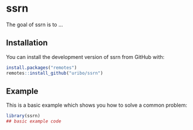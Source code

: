 
<!-- README.md is generated from README.Rmd. Please edit that file -->

# ssrn

<!-- badges: start -->

<!-- badges: end -->

The goal of ssrn is to …

## Installation

You can install the development version of ssrn from GitHub with:

``` r
install.packages("remotes")
remotes::install_github("uribo/ssrn")
```

## Example

This is a basic example which shows you how to solve a common problem:

``` r
library(ssrn)
## basic example code
```
